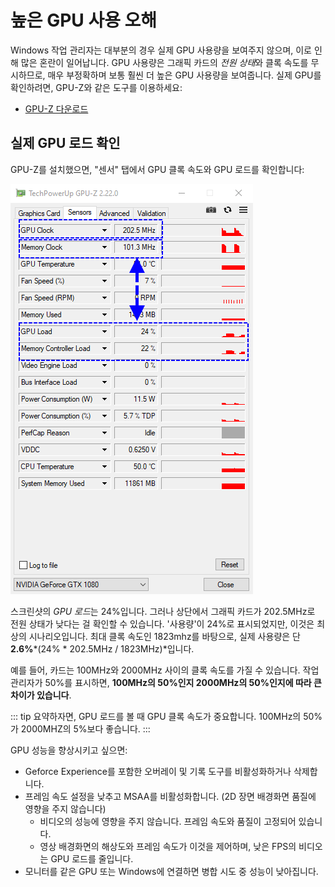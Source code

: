 # 높은 GPU 사용 오해

Windows 작업 관리자는 대부분의 경우 실제 GPU 사용량을 보여주지 않으며, 이로 인해 많은 혼란이 일어납니다. GPU 사용량은 그래픽 카드의 *전원 상태*와 클록 속도를 무시하므로, 매우 부정확하며 보통 훨씬 더 높은 GPU 사용량을 보여줍니다. 실제 GPU를 확인하려면, GPU-Z와 같은 도구를 이용하세요:

* [GPU-Z 다운로드](https://www.techpowerup.com/gpuz/)

## 실제 GPU 로드 확인

GPU-Z를 설치했으면, "센서" 탭에서 GPU 클록 속도와 GPU 로드를 확인합니다:

![실제 GPU 사용량](./gpuz.png)

스크린샷의 *GPU 로드*는 24%입니다. 그러나 상단에서 그래픽 카드가 202.5MHz로 전원 상태가 낮다는 걸 확인할 수 있습니다. '사용량'이 24%로 표시되었지만, 이것은 최상의 시나리오입니다. 최대 클록 속도인 1823mhz를 바탕으로, 실제 사용량은 단 **2.6%***(24% * 202.5MHz / 1823MHz)*입니다.

예를 들어, 카드는 100MHz와 2000MHz 사이의 클록 속도를 가질 수 있습니다. 작업 관리자가 50%를 표시하면, **100MHz의 50%인지 2000MHz의 50%인지에 따라 큰 차이가 있습니다**.

::: tip
요약하자면, GPU 로드를 볼 때 GPU 클록 속도가 중요합니다. 100MHz의 50%가 2000MHZ의 5%보다 좋습니다.
:::

GPU 성능을 향상시키고 싶으면:

* Geforce Experience를 포함한 오버레이 및 기록 도구를 비활성화하거나 삭제합니다.
* 프레임 속도 설정을 낮추고 MSAA를 비활성화합니다. (2D 장면 배경화면 품질에 영향을 주지 않습니다)
    * 비디오의 성능에 영향을 주지 않습니다. 프레임 속도와 품질이 고정되어 있습니다.
    * 영상 배경화면의 해상도와 프레임 속도가 이것을 제어하며, 낮은 FPS의 비디오는 GPU 로드를 줄입니다.
* 모니터를 같은 GPU 또는 Windows에 연결하면 병합 시도 중 성능이 낮아집니다.